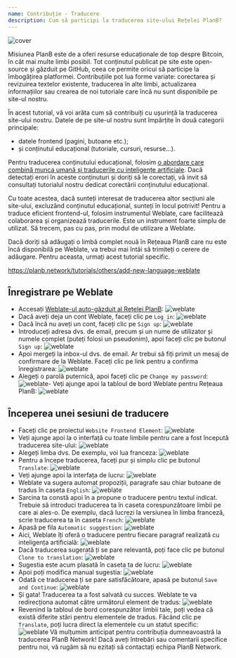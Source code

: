 ```yaml
---
name: Contribuție - Traducere
description: Cum să participi la traducerea site-ului Rețelei PlanB?
---
```

![cover](assets/cover.webp)

Misiunea PlanB este de a oferi resurse educaționale de top despre Bitcoin, în cât mai multe limbi posibil. Tot conținutul publicat pe site este open-source și găzduit pe GitHub, ceea ce permite oricui să participe la îmbogățirea platformei. Contribuțiile pot lua forme variate: corectarea și revizuirea textelor existente, traducerea în alte limbi, actualizarea informațiilor sau crearea de noi tutoriale care încă nu sunt disponibile pe site-ul nostru.

În acest tutorial, vă voi arăta cum să contribuiți cu ușurință la traducerea site-ului nostru. Datele de pe site-ul nostru sunt împărțite în două categorii principale:
- datele frontend (pagini, butoane etc.);
- și conținutul educațional (tutoriale, cursuri, resurse...).

Pentru traducerea conținutului educațional, folosim [o abordare care combină munca umană și traducerile cu inteligențe artificiale](https://github.com/Asi0Flammeus/LLM-Translator). Dacă detectați erori în aceste conținuturi și doriți să le corectați, vă invit să consultați tutorialul nostru dedicat corectării conținutului educațional.

Cu toate acestea, dacă sunteți interesat de traducerea altor secțiuni ale site-ului, excluzând conținutul educațional, sunteți în locul potrivit! Pentru a traduce eficient frontend-ul, folosim instrumentul Weblate, care facilitează colaborarea și organizează traducerile. Este un instrument foarte simplu de utilizat. Să trecem, pas cu pas, prin modul de utilizare a Weblate.

Dacă doriți să adăugați o limbă complet nouă în Rețeaua PlanB care nu este încă disponibilă pe Weblate, va trebui mai întâi să trimiteți o cerere de adăugare. Pentru aceasta, urmați acest tutorial specific.

https://planb.network/tutorials/others/add-new-language-weblate



## Înregistrare pe Weblate

- Accesați [Weblate-ul auto-găzduit al Rețelei PlanB](https://weblate.planb.network/):
![weblate](assets/01.webp)
- Dacă aveți deja un cont Weblate, faceți clic pe `Log in`:
![weblate](assets/02.webp)
- Dacă încă nu aveți un cont, faceți clic pe `Sign up`:
![weblate](assets/03.webp)
- Introduceți adresa dvs. de email, precum și un nume de utilizator și numele complet (puteți folosi un pseudonim), apoi faceți clic pe butonul `Sign up`:
![weblate](assets/04.webp)
- Apoi mergeți la inbox-ul dvs. de email. Ar trebui să fiți primit un mesaj de confirmare de la Weblate. Faceți clic pe link pentru a confirma înregistrarea:
![weblate](assets/05.webp)
- Alegeți o parolă puternică, apoi faceți clic pe `Change my password`:
![weblate](assets/06.webp)- Veți ajunge apoi la tabloul de bord Weblate pentru Rețeaua PlanB: 
![weblate](assets/07.webp)

## Începerea unei sesiuni de traducere

- Faceți clic pe proiectul `Website Frontend Element`:
![weblate](assets/08.webp)
- Veți ajunge apoi la o interfață cu toate limbile pentru care a fost începută traducerea site-ului:
![weblate](assets/09.webp)
- Alegeți limba dvs. De exemplu, voi lua franceza:
![weblate](assets/10.webp)
- Pentru a începe traducerea, faceți pur și simplu clic pe butonul `Translate`:
![weblate](assets/11.webp)
- Veți ajunge apoi la interfața de lucru:
![weblate](assets/12.webp)
- Weblate va sugera automat propoziții, paragrafe sau chiar butoane de tradus în caseta `English`: ![weblate](assets/13.webp)
- Sarcina ta constă apoi în a propune o traducere pentru textul indicat. Trebuie să introduci traducerea ta în caseta corespunzătoare limbii pe care ai ales-o. De exemplu, dacă lucrezi la versiunea în limba franceză, scrie traducerea ta în caseta `French`:
![weblate](assets/14.webp)
- Apasă pe fila `Automatic suggestion`:
![weblate](assets/15.webp)
- Aici, Weblate îți oferă o traducere pentru fiecare paragraf realizată cu inteligența artificială:
![weblate](assets/16.webp)
- Dacă traducerea sugerată ți se pare relevantă, poți face clic pe butonul `Clone to translation`:
![weblate](assets/17.webp)
- Sugestia este acum plasată în caseta ta de lucru:
![weblate](assets/18.webp)
- Apoi poți modifica manual sugestia:
![weblate](assets/19.webp)
- Odată ce traducerea ți se pare satisfăcătoare, apasă pe butonul `Save and Continue`:
![weblate](assets/20.webp)
- Și gata! Traducerea ta a fost salvată cu succes. Weblate te va redirecționa automat către următorul element de tradus:
![weblate](assets/21.webp)
- Revenind la tabloul de bord corespunzător limbii tale, poți vedea că există diferite stări pentru elementele de tradus. Făcând clic pe `Translate`, poți lucra direct la elementele cu un statut specific:
![weblate](assets/22.webp)
Vă mulțumim anticipat pentru contribuția dumneavoastră la traducerea PlanB Network! Dacă aveți întrebări sau comentarii specifice pentru noi, vă rugăm să nu ezitați să contactați echipa PlanB Network.